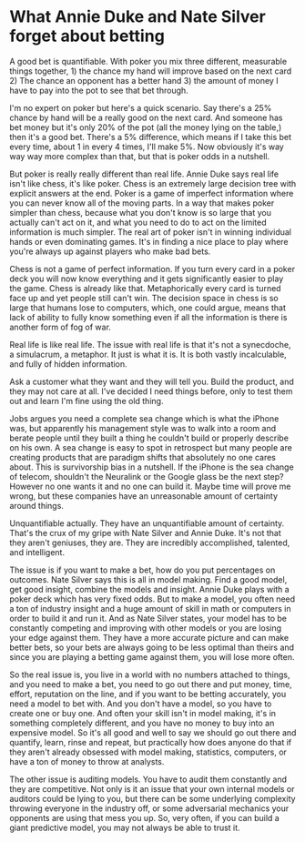 # What Annie Duke and Nate Silver forget about betting
A good bet is quantifiable. With poker you mix three different, measurable things together, 1) the chance my hand will improve based on the next card 2) The chance an opponent has a better hand 3) the amount of money I have to pay into the pot to see that bet through.

I'm no expert on poker but here's a quick scenario. Say there's a 25% chance by hand will be a really good on the next card. And someone has bet money but it's only 20% of the pot (all the money lying on the table,) then it's a good bet. There's a 5% difference, which means if I take this bet every time, about 1 in every 4 times, I'll make 5%. Now obviously it's way way way more complex than that, but that is poker odds in a nutshell.

But poker is really really different than real life. Annie Duke says real life isn't like chess, it's like poker. Chess is an extremely large decision tree with explicit answers at the end. Poker is a game of imperfect information where you can never know all of the moving parts. In a way that makes poker simpler than chess, because what you don't know is so large that you actually can't act on it, and what you need to do to act on the limited information is much simpler. The real art of poker isn't in winning individual hands or even dominating games. It's in finding a nice place to play where you're always up against players who make bad bets.

Chess is not a game of perfect information. If you turn every card in a poker deck you will now know everything and it gets significantly easier to play the game. Chess is already like that. Metaphorically every card is turned face up and yet people still can't win. The decision space in chess is so large that humans lose to computers, which, one could argue, means that lack of ability to fully know something even if all the information is there is another form of fog of war.

Real life is like real life. The issue with real life is that it's not a synecdoche, a simulacrum, a metaphor. It just is what it is. It is both vastly incalculable, and fully of hidden information.

Ask a customer what they want and they will tell you. Build the product, and they may not care at all. I've decided I need things before, only to test them out and learn I'm fine using the old thing.

Jobs argues you need a complete sea change which is what the iPhone was, but apparently his management style was to walk into a room and berate people until they built a thing he couldn't build or properly describe on his own. A sea change is easy to spot in retrospect but many people are creating products that are paradigm shifts that absolutely no one cares about. This is survivorship bias in a nutshell. If the iPhone is the sea change of telecom, shouldn't the Neuralink or the Google glass be the next step? However no one wants it and no one can build it. Maybe time will prove me wrong, but these companies have an unreasonable amount of certainty around things.

Unquantifiable actually. They have an unquantifiable amount of certainty. That's the crux of my gripe with Nate Silver and Annie Duke. It's not that they aren't geniuses, they are. They are incredibly accomplished, talented, and intelligent.

The issue is if you want to make a bet, how do you put percentages on outcomes. Nate Silver says this is all in model making. Find a good model, get good insight, combine the models and insight. Annie Duke plays with a poker deck which has very fixed odds. But to make a model, you often need a ton of industry insight and a huge amount of skill in math or computers in order to build it and run it. And as Nate Silver states, your model has to be constantly competing and improving with other models or you are losing your edge against them. They have a more accurate picture and can make better bets, so your bets are always going to be less optimal than theirs and since you are playing a betting game against them, you will lose more often.

So the real issue is, you live in a world with no numbers attached to things, and you need to make a bet, you need to go out there and put money, time, effort, reputation on the line, and if you want to be betting accurately, you need a model to bet with. And you don't have a model, so you have to create one or buy one. And often your skill isn't in model making, it's in something completely different, and you have no money to buy into an expensive model. So it's all good and well to say we should go out there and quantify, learn, rinse and repeat, but practically how does anyone do that if they aren't already obsessed with model making, statistics, computers, or have a ton of money to throw at analysts.

The other issue is auditing models. You have to audit them constantly and they are competitive. Not only is it an issue that your own internal models or auditors could be lying to you, but there can be some underlying complexity throwing everyone in the industry off, or some adversarial mechanics your opponents are using that mess you up. So, very often, if you can build a giant predictive model, you may not always be able to trust it.